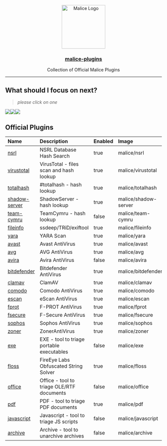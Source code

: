 <p align="center">
  <a href="https://github.com/malice-plugins"><img alt="Malice Logo" src="https://avatars3.githubusercontent.com/u/29681275?v=3&s=200" height="140" /></a>
  <a href="https://github.com/malice-plugins"><h3 align="center">malice-plugins</h3></a>
  <p align="center">Collection of Official Malice Plugins</p>
</p>

---

What should I focus on next?
----------------------------

> *please click on one*

[![](https://api.gh-polls.com/poll/01BT6W330F89J7VM19G4EDRT5K/exe)](https://api.gh-polls.com/poll/01BT6W330F89J7VM19G4EDRT5K/exe/vote)[![](https://api.gh-polls.com/poll/01BT6W330F89J7VM19G4EDRT5K/office)](https://api.gh-polls.com/poll/01BT6W330F89J7VM19G4EDRT5K/office/vote)[![](https://api.gh-polls.com/poll/01BT6W330F89J7VM19G4EDRT5K/javascript)](https://api.gh-polls.com/poll/01BT6W330F89J7VM19G4EDRT5K/javascript/vote)

Official Plugins
----------------

| Name                                                             | Description                               | Enabled | Image                | Category | Mime                   |
|:-----------------------------------------------------------------|:------------------------------------------|:--------|:---------------------|:---------|:-----------------------|
| [nsrl](https://github.com/malice-plugins/nsrl)                   | NSRL Database Hash Search                 | true    | malice/nsrl          | intel    | hash                   |
| [virustotal](https://github.com/malice-plugins/virustotal)       | VirusTotal - files scan and hash lookup   | true    | malice/virustotal    | intel    | hash                   |
| [totalhash](https://github.com/malice-plugins/totalhash)         | #totalhash - hash lookup                  | true    | malice/totalhash     | intel    | hash                   |
| [shadow-server](https://github.com/malice-plugins/shadow-server) | ShadowServer - hash lookup                | true    | malice/shadow-server | intel    | hash                   |
| [team-cymru](https://github.com/malice-plugins/team-cymru)       | TeamCymru - hash lookup                   | false   | malice/team-cymru    | intel    | hash                   |
| [fileinfo](https://github.com/malice-plugins/fileinfo)           | ssdeep/TRiD/exiftool                      | true    | malice/fileinfo      | metadata | \*                     |
| [yara](https://github.com/malice-plugins/yara)                   | YARA Scan                                 | true    | malice/yara          | av       | \*                     |
| [avast](https://github.com/malice-plugins/avast)                 | Avast AntiVirus                           | true    | malice/avast         | av       | \*                     |
| [avg](https://github.com/malice-plugins/avg)                     | AVG AntiVirus                             | true    | malice/avg           | av       | \*                     |
| [avira](https://github.com/malice-plugins/avira)                 | Avira AntiVirus                           | false   | malice/avira         | av       | \*                     |
| [bitdefender](https://github.com/malice-plugins/bitdefender)     | Bitdefender AntiVirus                     | true    | malice/bitdefender   | av       | \*                     |
| [clamav](https://github.com/malice-plugins/clamav)               | ClamAV                                    | true    | malice/clamav        | av       | \*                     |
| [comodo](https://github.com/malice-plugins/comodo)               | Comodo AntiVirus                          | true    | malice/comodo        | av       | \*                     |
| [escan](https://github.com/malice-plugins/escan)                 | eScan AntiVirus                           | true    | malice/escan         | av       | \*                     |
| [fprot](https://github.com/malice-plugins/fprot)                 | F-PROT AntiVirus                          | true    | malice/fprot         | av       | \*                     |
| [fsecure](https://github.com/malice-plugins/fsecure)             | F-Secure AntiVirus                        | true    | malice/fsecure       | av       | \*                     |
| [sophos](https://github.com/malice-plugins/sophos)               | Sophos AntiVirus                          | true    | malice/sophos        | av       | \*                     |
| [zoner](https://github.com/malice-plugins/zoner)                 | ZonerAntiVirus                            | true    | malice/zoner         | av       | \*                     |
| [exe](https://github.com/malice-plugins/exe)                     | EXE - tool to triage portable executables | false   | malice/exe           | exe      | application/x-dosexec  |
| [floss](https://github.com/malice-plugins/floss)                 | FireEye Labs Obfuscated String Solver     | true    | malice/floss         | exe      | application/x-dosexec  |
| [office](https://github.com/malice-plugins/office)               | Office - tool to triage OLE/RTF documents | false   | malice/office        | document | \*                     |
| [pdf](https://github.com/malice-plugins/pdf)                     | PDF - tool to triage PDF documents        | true   | malice/pdf           | document | application/pdf        |
| [javascript](https://github.com/malice-plugins/javascript)       | Javascript - tool to triage JS scripts    | false   | malice/javascript    | document | application/javascript |
| [archive](https://github.com/malice-plugins/archive)             | Archive - tool to unarchive archives      | false   | malice/archive       | archive  | archive                |
